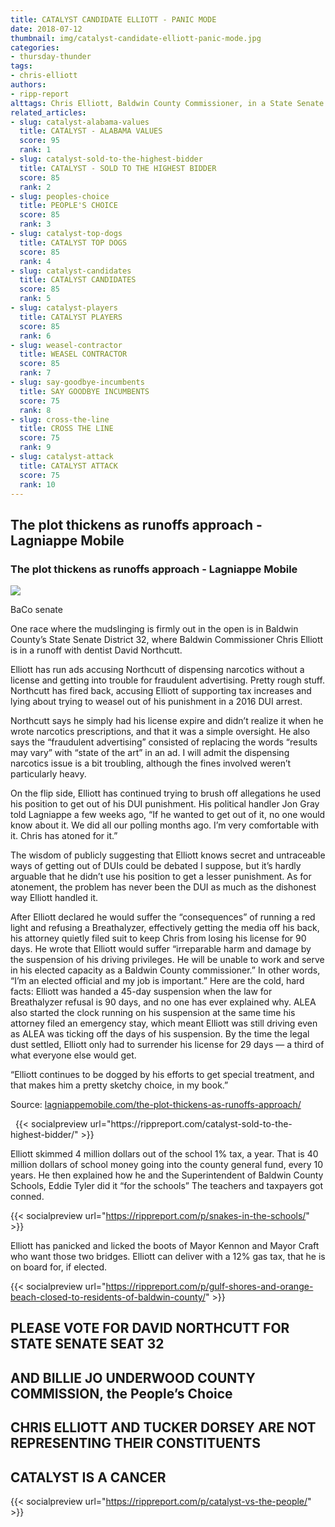 ```yaml
---
title: CATALYST CANDIDATE ELLIOTT - PANIC MODE
date: 2018-07-12
thumbnail: img/catalyst-candidate-elliott-panic-mode.jpg
categories:
- thursday-thunder
tags:
- chris-elliott
authors:
- ripp-report
alttags: Chris Elliott, Baldwin County Commissioner, in a State Senate runoff election campaign photo
related_articles:
- slug: catalyst-alabama-values
  title: CATALYST - ALABAMA VALUES
  score: 95
  rank: 1
- slug: catalyst-sold-to-the-highest-bidder
  title: CATALYST - SOLD TO THE HIGHEST BIDDER
  score: 85
  rank: 2
- slug: peoples-choice
  title: PEOPLE'S CHOICE
  score: 85
  rank: 3
- slug: catalyst-top-dogs
  title: CATALYST TOP DOGS
  score: 85
  rank: 4
- slug: catalyst-candidates
  title: CATALYST CANDIDATES
  score: 85
  rank: 5
- slug: catalyst-players
  title: CATALYST PLAYERS
  score: 85
  rank: 6
- slug: weasel-contractor
  title: WEASEL CONTRACTOR
  score: 85
  rank: 7
- slug: say-goodbye-incumbents
  title: SAY GOODBYE INCUMBENTS
  score: 75
  rank: 8
- slug: cross-the-line
  title: CROSS THE LINE
  score: 75
  rank: 9
- slug: catalyst-attack
  title: CATALYST ATTACK
  score: 75
  rank: 10
---
```

<div class="link-preview">

## The plot thickens as runoffs approach - Lagniappe Mobile

### The plot thickens as runoffs approach - Lagniappe Mobile

![](https://lagniappemobile.com/wp-content/uploads/2016/11/DTT-1280x640.jpg)

BaCo senate

One race where the mudslinging is firmly out in the open is in Baldwin County’s State Senate District 32, where Baldwin Commissioner Chris Elliott is in a runoff with dentist David Northcutt.

Elliott has run ads accusing Northcutt of dispensing narcotics without a license and getting into trouble for fraudulent advertising. Pretty rough stuff. Northcutt has fired back, accusing Elliott of supporting tax increases and lying about trying to weasel out of his punishment in a 2016 DUI arrest.

Northcutt says he simply had his license expire and didn’t realize it when he wrote narcotics prescriptions, and that it was a simple oversight. He also says the “fraudulent advertising” consisted of replacing the words “results may vary” with “state of the art” in an ad. I will admit the dispensing narcotics issue is a bit troubling, although the fines involved weren’t particularly heavy.

On the flip side, Elliott has continued trying to brush off allegations he used his position to get out of his DUI punishment. His political handler Jon Gray told Lagniappe a few weeks ago, “If he wanted to get out of it, no one would know about it. We did all our polling months ago. I’m very comfortable with it. Chris has atoned for it.”

The wisdom of publicly suggesting that Elliott knows secret and untraceable ways of getting out of DUIs could be debated I suppose, but it’s hardly arguable that he didn’t use his position to get a lesser punishment. As for atonement, the problem has never been the DUI as much as the dishonest way Elliott handled it.

After Elliott declared he would suffer the “consequences” of running a red light and refusing a Breathalyzer, effectively getting the media off his back, his attorney quietly filed suit to keep Chris from losing his license for 90 days. He wrote that Elliott would suffer “irreparable harm and damage by the suspension of his driving privileges. He will be unable to work and serve in his elected capacity as a Baldwin County commissioner.” In other words, “I’m an elected official and my job is important.” Here are the cold, hard facts: Elliott was handed a 45-day suspension when the law for Breathalyzer refusal is 90 days, and no one has ever explained why. ALEA also started the clock running on his suspension at the same time his attorney filed an emergency stay, which meant Elliott was still driving even as ALEA was ticking off the days of his suspension. By the time the legal dust settled, Elliott only had to surrender his license for 29 days — a third of what everyone else would get.

“Elliott continues to be dogged by his efforts to get special treatment, and that makes him a pretty sketchy choice, in my book.”

Source: [lagniappemobile.com/the-plot-thickens-as-runoffs-approach/](https://lagniappemobile.com/the-plot-thickens-as-runoffs-approach/)

</div>
 
{{< socialpreview url="https://rippreport.com/catalyst-sold-to-the-highest-bidder/" >}}

Elliott skimmed 4 million dollars out of the school 1% tax, a year. That is 40 million dollars of school money going into the county general fund, every 10 years. He then explained how he and the Superintendent of Baldwin County Schools, Eddie Tyler did it “for the schools” The teachers and taxpayers got conned.

{{< socialpreview url="https://rippreport.com/p/snakes-in-the-schools/" >}}

Elliott has panicked and licked the boots of Mayor Kennon and Mayor Craft who want those two bridges. Elliott can deliver with a 12% gas tax, that he is on board for, if elected.

{{< socialpreview url="https://rippreport.com/p/gulf-shores-and-orange-beach-closed-to-residents-of-baldwin-county/" >}}

## PLEASE VOTE FOR DAVID NORTHCUTT FOR STATE SENATE SEAT 32

## AND BILLIE JO UNDERWOOD COUNTY COMMISSION, the People’s Choice

## CHRIS ELLIOTT AND TUCKER DORSEY ARE NOT REPRESENTING THEIR CONSTITUENTS

## CATALYST IS A CANCER

{{< socialpreview url="https://rippreport.com/p/catalyst-vs-the-people/" >}}
